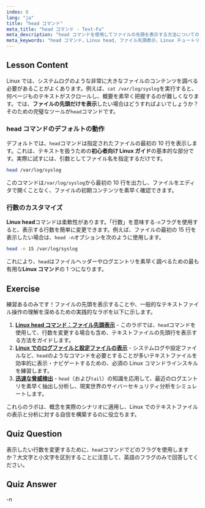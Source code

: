 ```yaml
---
index: 8
lang: "ja"
title: "head コマンド"
meta_title: "head コマンド - Text-Fu"
meta_description: "head コマンドを使用してファイルの先頭を表示する方法についての初心者向け Linux ガイド。行数を制御するための head -n オプションの使い方を学び、あらゆる Linux チュートリアルで不可欠なスキルを習得しましょう。"
meta_keywords: "head コマンド，Linux head, ファイル先頭表示，Linux チュートリアル，Linux コマンド，初心者 Linux, head -n, Linux ガイド，テキストファイル，コマンドライン"
---
```


## Lesson Content

Linux では、システムログのような非常に大きなファイルのコンテンツを調べる必要があることがよくあります。例えば、`cat /var/log/syslog`を実行すると、何ページものテキストがスクロールし、概要を素早く把握するのが難しくなります。では、**ファイルの先頭だけを表示**したい場合はどうすればよいでしょうか？そのための完璧なツールが`head`コマンドです。

### head コマンドのデフォルトの動作

デフォルトでは、`head`コマンドは指定されたファイルの最初の 10 行を表示します。これは、テキストを扱うための**初心者向け Linux ガイド**の基本的な部分です。実際に試すには、引数としてファイル名を指定するだけです。

```bash
head /var/log/syslog
```

このコマンドは`/var/log/syslog`から最初の 10 行を出力し、ファイルをエディタで開くことなく、ファイルの初期コンテンツを素早く確認できます。

### 行数のカスタマイズ

**Linux head**コマンドは柔軟性があります。「行数」を意味する`-n`フラグを使用すると、表示する行数を簡単に変更できます。例えば、ファイルの最初の 15 行を表示したい場合は、`head -n`オプションを次のように使用します。

```bash
head -n 15 /var/log/syslog
```

これにより、`head`はファイルヘッダーやログエントリを素早く調べるための最も有用な**Linux コマンド**の 1 つになります。

## Exercise

練習あるのみです！ファイルの先頭を表示することや、一般的なテキストファイル操作の理解を深めるための実践的なラボを以下に示します。

1.  **[Linux head コマンド：ファイル先頭表示](https://labex.io/ja/labs/linux-linux-head-command-file-beginning-display-214302)** - このラボでは、`head`コマンドを使用して、行数を変更する場合も含め、テキストファイルの先頭行を表示する方法をガイドします。
2.  **[Linux でのログファイルと設定ファイルの表示](https://labex.io/ja/labs/linux-viewing-log-and-configuration-files-in-linux-387914)** - システムログや設定ファイルなど、`head`のようなコマンドを必要とすることが多いテキストファイルを効率的に表示・ナビゲートするための、必須の Linux コマンドラインスキルを練習します。
3.  **[迅速な脅威検出](https://labex.io/ja/labs/linux-rapid-threat-detection-387930)** - `head`（および`tail`）の知識を応用して、最近のログエントリを素早く抽出し分析し、現実世界のサイバーセキュリティ分析をシミュレートします。

これらのラボは、概念を実際のシナリオに適用し、Linux でのテキストファイルの表示と分析に対する自信を構築するのに役立ちます。

## Quiz Question

表示したい行数を変更するために、`head`コマンドでどのフラグを使用しますか？大文字と小文字を区別することに注意して、英語のフラグのみで回答してください。

## Quiz Answer

-n

